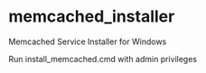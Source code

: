 # memcached_installer
Memcached Service Installer for Windows

Run install_memcached.cmd with admin privileges
